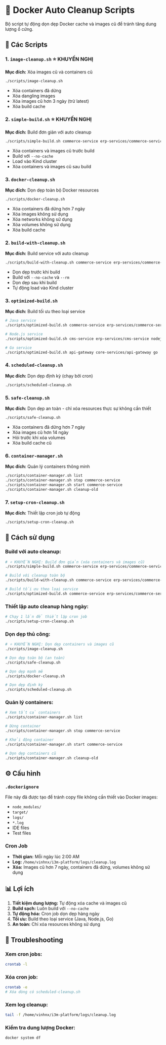 # 🧹 Docker Auto Cleanup Scripts

Bộ script tự động dọn dẹp Docker cache và images cũ để tránh tăng dung lượng ổ cứng.

## 📁 Các Scripts

### 1. `image-cleanup.sh` ⭐ **KHUYẾN NGHỊ**
**Mục đích:** Xóa images cũ và containers cũ
```bash
./scripts/image-cleanup.sh
```
- Xóa containers đã dừng
- Xóa dangling images
- Xóa images cũ hơn 3 ngày (trừ latest)
- Xóa build cache

### 2. `simple-build.sh` ⭐ **KHUYẾN NGHỊ**
**Mục đích:** Build đơn giản với auto cleanup
```bash
./scripts/simple-build.sh commerce-service erp-services/commerce-service
```
- Xóa containers và images cũ trước build
- Build với `--no-cache`
- Load vào Kind cluster
- Xóa containers và images cũ sau build

### 3. `docker-cleanup.sh`
**Mục đích:** Dọn dẹp toàn bộ Docker resources
```bash
./scripts/docker-cleanup.sh
```
- Xóa containers đã dừng hơn 7 ngày
- Xóa images không sử dụng
- Xóa networks không sử dụng
- Xóa volumes không sử dụng
- Xóa build cache

### 2. `build-with-cleanup.sh`
**Mục đích:** Build service với auto cleanup
```bash
./scripts/build-with-cleanup.sh commerce-service erp-services/commerce-service
```
- Dọn dẹp trước khi build
- Build với `--no-cache` và `--rm`
- Dọn dẹp sau khi build
- Tự động load vào Kind cluster

### 3. `optimized-build.sh`
**Mục đích:** Build tối ưu theo loại service
```bash
# Java service
./scripts/optimized-build.sh commerce-service erp-services/commerce-service java

# Node.js service  
./scripts/optimized-build.sh cms-service erp-services/cms-service nodejs

# Go service
./scripts/optimized-build.sh api-gateway core-services/api-gateway go
```

### 4. `scheduled-cleanup.sh`
**Mục đích:** Dọn dẹp định kỳ (chạy bởi cron)
```bash
./scripts/scheduled-cleanup.sh
```

### 5. `safe-cleanup.sh`
**Mục đích:** Dọn dẹp an toàn - chỉ xóa resources thực sự không cần thiết
```bash
./scripts/safe-cleanup.sh
```
- Xóa containers đã dừng hơn 7 ngày
- Xóa images cũ hơn 14 ngày
- Hỏi trước khi xóa volumes
- Xóa build cache cũ

### 6. `container-manager.sh`
**Mục đích:** Quản lý containers thông minh
```bash
./scripts/container-manager.sh list
./scripts/container-manager.sh stop commerce-service
./scripts/container-manager.sh start commerce-service
./scripts/container-manager.sh cleanup-old
```

### 7. `setup-cron-cleanup.sh`
**Mục đích:** Thiết lập cron job tự động
```bash
./scripts/setup-cron-cleanup.sh
```

## 🚀 Cách sử dụng

### Build với auto cleanup:
```bash
# ⭐ KHUYẾN NGHỊ: Build đơn giản (xóa containers và images cũ)
./scripts/simple-build.sh commerce-service erp-services/commerce-service

# Build với cleanup toàn bộ
./scripts/build-with-cleanup.sh commerce-service erp-services/commerce-service

# Build tối ưu theo loại service
./scripts/optimized-build.sh commerce-service erp-services/commerce-service java
```

### Thiết lập auto cleanup hàng ngày:
```bash
# Chạy 1 lần để thiết lập cron job
./scripts/setup-cron-cleanup.sh
```

### Dọn dẹp thủ công:
```bash
# ⭐ KHUYẾN NGHỊ: Dọn dẹp containers và images cũ
./scripts/image-cleanup.sh

# Dọn dẹp toàn bộ (an toàn)
./scripts/safe-cleanup.sh

# Dọn dẹp mạnh mẽ
./scripts/docker-cleanup.sh

# Dọn dẹp định kỳ
./scripts/scheduled-cleanup.sh
```

### Quản lý containers:
```bash
# Xem tất cả containers
./scripts/container-manager.sh list

# Dừng container
./scripts/container-manager.sh stop commerce-service

# Khởi động container
./scripts/container-manager.sh start commerce-service

# Dọn dẹp containers cũ
./scripts/container-manager.sh cleanup-old
```

## ⚙️ Cấu hình

### `.dockerignore`
File này đã được tạo để tránh copy file không cần thiết vào Docker images:
- `node_modules/`
- `target/`
- `logs/`
- `*.log`
- IDE files
- Test files

### Cron Job
- **Thời gian:** Mỗi ngày lúc 2:00 AM
- **Log:** `/home/vinhnx/i3m-platform/logs/cleanup.log`
- **Xóa:** Images cũ hơn 7 ngày, containers đã dừng, volumes không sử dụng

## 📊 Lợi ích

1. **Tiết kiệm dung lượng:** Tự động xóa cache và images cũ
2. **Build sạch:** Luôn build với `--no-cache`
3. **Tự động hóa:** Cron job dọn dẹp hàng ngày
4. **Tối ưu:** Build theo loại service (Java, Node.js, Go)
5. **An toàn:** Chỉ xóa resources không sử dụng

## 🔧 Troubleshooting

### Xem cron jobs:
```bash
crontab -l
```

### Xóa cron job:
```bash
crontab -e
# Xóa dòng có scheduled-cleanup.sh
```

### Xem log cleanup:
```bash
tail -f /home/vinhnx/i3m-platform/logs/cleanup.log
```

### Kiểm tra dung lượng Docker:
```bash
docker system df
```
